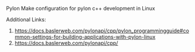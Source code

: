 Pylon Make configuration for pylon c++ development in Linux

Additional Links:

1. https://docs.baslerweb.com/pylonapi/cpp/pylon_programmingguide#common-settings-for-building-applications-with-pylon-linux
2. https://docs.baslerweb.com/pylonapi/cpp/